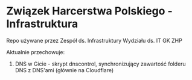 # Związek Harcerstwa Polskiego - Infrastruktura

Repo używane przez Zespół ds. Infrastruktury Wydziału ds. IT GK ZHP

Aktualnie przechowuje:
1. DNS w Gicie - skrypt dnscontrol, synchronizujący zawartość folderu DNS z DNS'ami (głównie na Cloudflare)
